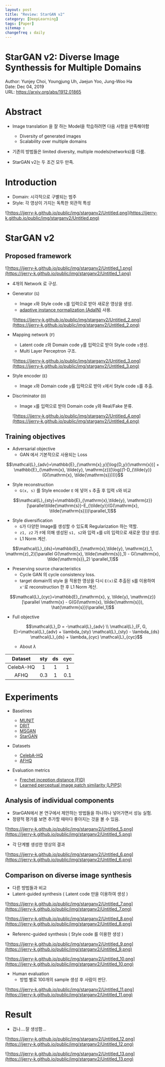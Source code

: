 ```yaml
---
layout: post
title: "Review: StarGAN v2"
category: [DeepLearning]
tags: [Paper]
sitemap :
changefreq : daily
---
```


# StarGAN v2: Diverse Image Synthessis for Multiple Domains

Author: Yunjey Choi, Youngjung Uh, Jaejun Yoo, Jung-Woo Ha  
Date: Dec 04, 2019  
URL: https://arxiv.org/abs/1912.01865

# Abstract

- Image translation 을 잘 하는 Model을 학습하려면 다음 사항을 만족해야함
    - Diversity of generated images
    - Scalability over multiple domains

- 기존의 방법들은 limited diversity, multiple models(networks)를 다룸.
- StarGAN v2는 두 조건 모두 만족.

# Introduction

- Domain: 시각적으로 구별되는 범주
- Style: 각 영상이 가지는 독특한 외관적 특성

![https://jjerry-k.github.io/public/img/starganv2/Untitled.png](https://jjerry-k.github.io/public/img/starganv2/Untitled.png)

# StarGAN v2

## Proposed framework

![https://jjerry-k.github.io/public/img/starganv2/Untitled_1.png](https://jjerry-k.github.io/public/img/starganv2/Untitled_1.png)

- 4개의 Network 로 구성.
- Generator (`G`)
    - Image `x`와 Style code `s`를 입력으로 받아 새로운 영상을 생성.
    - [adaptive instance normalization (AdaIN)](https://arxiv.org/abs/1703.06868) 사용.

    ![https://jjerry-k.github.io/public/img/starganv2/Untitled_2.png](https://jjerry-k.github.io/public/img/starganv2/Untitled_2.png)

- Mapping network (`F`)
    - Latent code `z`와 Domain code `y`를 입력으로 받아 Style code `s`생성.
    - Multi Layer Perceptron 구조.

    ![https://jjerry-k.github.io/public/img/starganv2/Untitled_3.png](https://jjerry-k.github.io/public/img/starganv2/Untitled_3.png)

- Style encoder (`E`)
    - Image `x`와 Domain code `y`를 입력으로 받아 `x`에서 Style code `s`를 추출.
- Discriminator (`D`)
    - Image `x`를 입력으로 받아 Domain code `y`와 Real/Fake 분류.

    ![https://jjerry-k.github.io/public/img/starganv2/Untitled_4.png](https://jjerry-k.github.io/public/img/starganv2/Untitled_4.png)

## Training objectives

- Adversarial objective
    - GAN 에서 기본적으로 사용되는 Loss

$$\mathcal{L}_{adv}=\mathbb{E}_{\mathrm{x},y}[\log{D_y}(\mathrm{x})] + \mathbb{E}_{\mathrm{x}, \tilde{y}, \mathrm{z}}[\log{(1-D_{\tilde{y}}(G(\mathrm{x}, \tilde{\mathrm{s}})))}$$

- Style reconstruction
    - `G(x, s)` 를 Style encoder `E` 에 넣어 `s` 추출 후 입력 `s`와 비교

$$\mathcal{L}_{sty}=\mathbb{E}_{\mathrm{x},\tilde{y}, \mathrm{z}}[\parallel\tilde{\mathrm{s}}-E_{\tilde{y}}(G(\mathrm{x}, \tilde{\mathrm{s}}))\parallel_1]$$

- Style diversification
    - `G`가 다양한 Image를 생성할 수 있도록 Regularization 하는 역할.
    - `z1, z2` 가 `F`에 의해 생성된 `s1, s2`와 입력 `x`를 `G`의 입력으로 새로운 영상 생성.
    - L1 Norm 계산.

$$\mathcal{L}_{ds}=\mathbb{E}_{\mathrm{x},\tilde{y}, \mathrm{z}_1, \mathrm{z}_2}[\parallel G(\mathrm{x}, \tilde{\mathrm{s}}_1) - G(\mathrm{x}, \tilde{\mathrm{s}}_2) \parallel_1]$$

- Preserving source characteristics
    - Cycle GAN 의 cycle consistency loss.
    - target domain의 style 을 적용한 영상을 다시 `E(x)`로 추출된 s를 이용하여 `x'`로 reconstruction 한 후 L1 Norm 계산.

$$\mathcal{L}_{cyc}=\mathbb{E}_{\mathrm{x}, y, \tilde{y}, \mathrm{z}}[\parallel \mathrm{x} - G(G(\mathrm{x}, \tilde{\mathrm{s}}), \hat{\mathrm{s}})\parallel_1]$$

- Full objective

    $$\mathcal{L}_D = -\mathcal{L}_{adv} \\ \mathcal{L}_{F, G, E}=\mathcal{L}_{adv} + \lambda_{sty} \mathcal{L}_{sty} - \lambda_{ds} \mathcal{L}_{ds} + \lambda_{cyc} \mathcal{L}_{cyc}$$

    - About $\lambda$

|Dataset  |  sty | ds  |cyc|
|:-----:  |  :-: | :-: |:-:|
|CelebA-HQ|  1   | 1   | 1 |
|AFHQ     | 0.3  | 1   |0.1|


# Experiments

- Baselines
    - [MUNIT](https://arxiv.org/abs/1804.04732)
    - [DRIT](https://arxiv.org/abs/1808.00948)
    - [MSGAN](https://arxiv.org/abs/1903.05628)
    - [StarGAN](https://arxiv.org/abs/1711.09020)

- Datasets
    - [CelebA-HQ](http://mmlab.ie.cuhk.edu.hk/projects/CelebA.html)
    - [AFHQ](https://github.com/clovaai/stargan-v2/blob/master/download.sh)

- Evaluation metrics
    - [Frechet inception distance (FID)](https://arxiv.org/abs/1706.08500)
    - [Learned perceptual image patch similarity (LPIPS)](https://arxiv.org/abs/1801.03924)

## Analysis of individual components

- StarGAN에서 본 연구에서 제안하는 방법들을 하나하나 넣어가면서 성능 실험.
- 정량적 평가를 보면 추가할 때마다 좋아지는 것을 볼 수 있음.

![https://jjerry-k.github.io/public/img/starganv2/Untitled_5.png](https://jjerry-k.github.io/public/img/starganv2/Untitled_5.png)

- 각 단계별 생성한 영상의 결과

![https://jjerry-k.github.io/public/img/starganv2/Untitled_6.png](https://jjerry-k.github.io/public/img/starganv2/Untitled_6.png)

## Comparison on diverse image synthesis

- 다른 방법들과 비교
- Latent-guided synthesis ( Latent code 만을 이용하여 생성 )

![https://jjerry-k.github.io/public/img/starganv2/Untitled_7.png](https://jjerry-k.github.io/public/img/starganv2/Untitled_7.png)

![https://jjerry-k.github.io/public/img/starganv2/Untitled_8.png](https://jjerry-k.github.io/public/img/starganv2/Untitled_8.png)

- Referenc-guided synthesis ( Style code 를 이용한 생성 )

![https://jjerry-k.github.io/public/img/starganv2/Untitled_9.png](https://jjerry-k.github.io/public/img/starganv2/Untitled_9.png)

![https://jjerry-k.github.io/public/img/starganv2/Untitled_10.png](https://jjerry-k.github.io/public/img/starganv2/Untitled_10.png)

- Human evaluation
    - 방법 별로 100개의 sample 생성 후 사람이 판단.

![https://jjerry-k.github.io/public/img/starganv2/Untitled_11.png](https://jjerry-k.github.io/public/img/starganv2/Untitled_11.png)

# Result

- 겁나....잘 생성함...

![https://jjerry-k.github.io/public/img/starganv2/Untitled_12.png](https://jjerry-k.github.io/public/img/starganv2/Untitled_12.png)

![https://jjerry-k.github.io/public/img/starganv2/Untitled_13.png](https://jjerry-k.github.io/public/img/starganv2/Untitled_13.png)